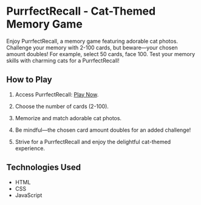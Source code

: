 # PurrfectRecall - Cat-Themed Memory Game

Enjoy PurrfectRecall, a memory game featuring adorable cat photos. Challenge your memory with 2-100 cards, but beware—your chosen amount doubles! For example, select 50 cards, face 100. Test your memory skills with charming cats for a PurrfectRecall!

## How to Play

1. Access PurrfectRecall: [Play Now](https://yosefyan.github.io/PurrfectRecall).

2. Choose the number of cards (2-100).

3. Memorize and match adorable cat photos.

4. Be mindful—the chosen card amount doubles for an added challenge!

5. Strive for a PurrfectRecall and enjoy the delightful cat-themed experience.

## Technologies Used

- HTML
- CSS
- JavaScript
